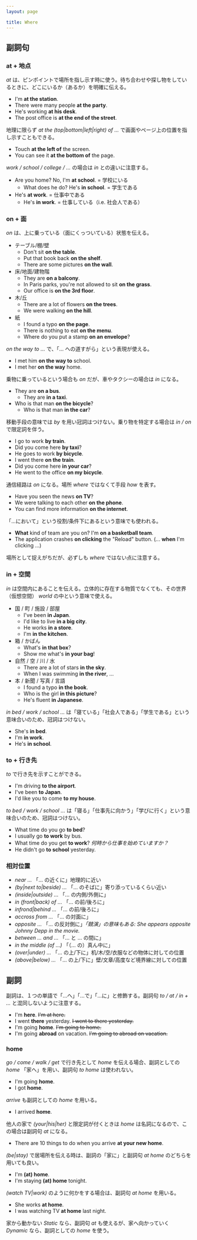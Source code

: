 ```yaml
---
layout: page

title: Where
---
```


## 副詞句

### at + 地点

_at_ は、ピンポイントで場所を指し示す時に使う。待ち合わせや探し物をしているときに、どこにいるか（あるか）を明確に伝える。

* I'm __at the station__.
* There were many people __at the party__.
* He's working __at his desk__.
* The post office is __at the end of the street__.

地理に限らず _at the (top|bottom|left|right) of ..._ で画面やページ上の位置を指し示すこともできる。

* Touch __at the left of__ the screen.
* You can see it __at the bottom of__ the page.

_work / school / college / ..._ の場合は _in_ との違いに注意する。

* Are you home? No, I'm __at school__. = 学校にいる
  * What does he do? He's __in school__. = 学生である
* He's __at work__. = 仕事中である
  * He's __in work__. = 仕事している（i.e. 社会人である）

### on + 面

_on_ は、上に乗っている（面にくっついている）状態を伝える。

* テーブル/棚/壁
  * Don't sit __on the table__.
  * Put that book back __on the shelf__.
  * There are some pictures __on the wall__.
* 床/地面/建物階
  * They are __on a balcony__.
  * In Paris parks, you're not allowed to sit __on the grass__.
  * Our office is __on the 3rd floor__.
* 木/丘
  * There are a lot of flowers __on the trees__.
  * We were walking __on the hill__.
* 紙
  * I found a typo __on the page__.
  * There is nothing to eat __on the menu__.
  * Where do you put a stamp __on an envelope__?

_on the way to ..._ で、「... への道すがら」という表現が使える。

* I met him __on the way to__ school.
* I met her __on the way__ home.

乗物に乗っているという場合も _on_ だが、車やタクシーの場合は _in_ になる。

* They are __on a bus__.
  * They are __in a taxi__.
* Who is that man __on the bicycle__?
  * Who is that man __in the car__?

移動手段の意味では _by_ を用い冠詞はつけない。乗り物を特定する場合は _in / on_ で限定詞を伴う。

* I go to work __by train__.
* Did you come here __by taxi__?
* He goes to work __by bicycle__.
* I went there __on the train__.
* Did you come here __in your car__?
* He went to the office __on my bicycle__.

通信経路は _on_ になる。場所 _where_ ではなくて手段 _how_ を表す。

* Have you seen the news __on TV__?
* We were talking to each other __on the phone__.
* You can find more information __on the internet__.

「...において」という役割/条件下にあるという意味でも使われる。

* __What__ kind of team are you on? I'm __on a basketball team__.
* The application crashes __on clicking__ the "Reload" button. (... __when__ I'm clicking ...)

場所として捉えがちだが、必ずしも _where_ ではない点に注意する。

### in + 空間

_in_ は空間内にあることを伝える。立体的に存在する物質でなくても、その世界（仮想空間） _world_ の中という意味で使える。

* 国 / 町 / 施設 / 部屋
  * I've been __in Japan__.
  * I'd like to live __in a big city__.
  * He works __in a store__.
  * I'm __in the kitchen__.
* 箱 / かばん
  * What's __in that box__?
  * Show me what's __in your bag__!
* 自然 / 空 / 川 / 水
  * There are a lot of stars __in the sky__.
  * When I was swimming __in the river__, ...
* 本 / 新聞 / 写真 / 言語
  * I found a typo __in the book__.
  * Who is the girl __in this picture__?
  * He's fluent __in Japanese__.

_in bed / work / school ..._ は「寝ている」「社会人である」「学生である」という意味合いのため、冠詞はつけない。

* She's __in bed__.
* I'm __in work__.
* He's __in school__.

### to + 行き先

_to_ で行き先を示すことができる。

* I'm driving __to the airport__.
* I've been __to Japan__.
* I'd like you to come __to my house__.

_to bed / work / school ..._ は「寝る」「仕事先に向かう」「学びに行く」という意味合いのため、冠詞はつけない。

* What time do you go __to bed__?
* I usually go __to work__ by bus.
* What time do you get __to work__? _何時から仕事を始めていますか？_
* He didn't go __to school__ yesterday.

### 相対位置

* _near ..._ 「... の近くに」地理的に近い
* _(by|next to|beside) ..._ 「... のそばに」寄り添っているくらい近い
* _(inside|outside) ..._ 「... の内側/外側に」
* _in (front|back) of ..._ 「... の前/後ろに」
* _infrond|behind ..._ 「... の前/後ろに」
* _accross from ..._ 「... の対面に」
* _opposite ..._ 「... の反対側に」_「競演」の意味もある: She appears opposite Johnny Depp in the movie._
* _between ... and ..._ 「... と ... の間に」
* _in the middle (of ...)_ 「（... の）真ん中に」
* _(over|under) ..._ 「... の上/下に」机/木/空/衣服などの物体に対しての位置
* _(above|below) ..._ 「... の上/下に」壁/文章/高度など境界線に対しての位置

## 副詞

副詞は、１つの単語で「...へ」「...で」「...に」と修飾する。副詞句 _to / at / in + ..._ と混同しないように注意する。

* I'm __here__. <del>I'm at here.</del>
* I went __there__ yesterday. <del>I went to there yesterday.</del>
* I'm going __home__. <del>I'm going to home.</del>
* I'm going __abroad__ on vacation. <del>I'm going to abroad on vacation.</del>

### home

_go / come / walk / get_ で行き先として _home_ を伝える場合、副詞としての _home_ 「家へ」を用い、副詞句 _to home_ は使われない。

* I'm going __home__.
* I got __home__.

_arrive_ も副詞としての _home_ を用いる。

* I arrived __home__.

他人の家で _(your|his|her)_ と限定詞が付くときは _home_ は名詞になるので、この場合は副詞句 _at_ になる。

* There are 10 things to do when you arrive __at your new home__.

_(be|stay)_ で居場所を伝える時は、副詞の「家に」と副詞句 _at home_ のどちらを用いても良い。

* I'm __(at) home__.
* I'm staying __(at) home__ tonight.

_(watch TV|work)_ のように何かをする場合は、副詞句 _at home_ を用いる。

* She works __at home__.
* I was watching TV __at home__ last night.

家から動かない _Static_ なら、副詞句 _at_ も使えるが、家へ向かっていく _Dynamic_ なら、副詞としての _home_ を使う。

